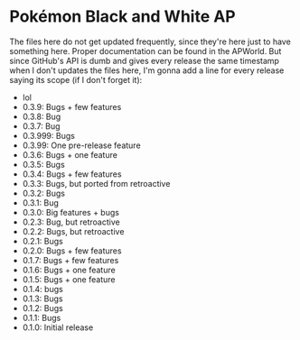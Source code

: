 # Pokémon Black and White AP

The files here do not get updated frequently, since they're here just to have something here. Proper documentation can be found in the APWorld.
But since GitHub's API is dumb and gives every release the same timestamp when I don't updates the files here, I'm gonna add a line for every release saying its scope (if I don't forget it):

- lol
- 0.3.9: Bugs + few features
- 0.3.8: Bug
- 0.3.7: Bug
- 0.3.999: Bugs
- 0.3.99: One pre-release feature
- 0.3.6: Bugs + one feature
- 0.3.5: Bugs
- 0.3.4: Bugs + few features
- 0.3.3: Bugs, but ported from retroactive
- 0.3.2: Bugs
- 0.3.1: Bug
- 0.3.0: Big features + bugs
- 0.2.3: Bug, but retroactive
- 0.2.2: Bugs, but retroactive
- 0.2.1: Bugs
- 0.2.0: Bugs + few features
- 0.1.7: Bugs + few features
- 0.1.6: Bugs + one feature
- 0.1.5: Bugs + one feature
- 0.1.4: bugs
- 0.1.3: Bugs
- 0.1.2: Bugs
- 0.1.1: Bugs
- 0.1.0: Initial release

